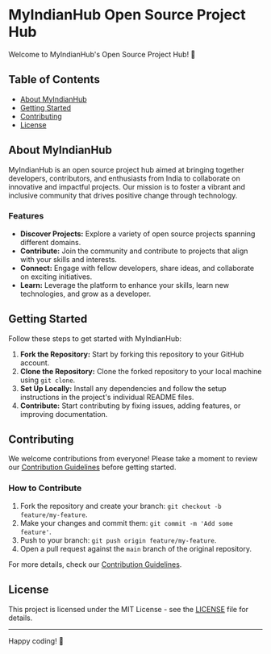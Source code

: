 # MyIndianHub Open Source Project Hub

Welcome to MyIndianHub's Open Source Project Hub! 🚀

## Table of Contents

- [About MyIndianHub](#about-myindianhub)
- [Getting Started](#getting-started)
- [Contributing](#contributing)
- [License](#license)

## About MyIndianHub

MyIndianHub is an open source project hub aimed at bringing together developers, contributors, and enthusiasts from India to collaborate on innovative and impactful projects. Our mission is to foster a vibrant and inclusive community that drives positive change through technology.

### Features

- **Discover Projects:** Explore a variety of open source projects spanning different domains.
- **Contribute:** Join the community and contribute to projects that align with your skills and interests.
- **Connect:** Engage with fellow developers, share ideas, and collaborate on exciting initiatives.
- **Learn:** Leverage the platform to enhance your skills, learn new technologies, and grow as a developer.

## Getting Started

Follow these steps to get started with MyIndianHub:

1. **Fork the Repository:** Start by forking this repository to your GitHub account.
2. **Clone the Repository:** Clone the forked repository to your local machine using `git clone`.
3. **Set Up Locally:** Install any dependencies and follow the setup instructions in the project's individual README files.
4. **Contribute:** Start contributing by fixing issues, adding features, or improving documentation.

## Contributing

We welcome contributions from everyone! Please take a moment to review our [Contribution Guidelines](CONTRIBUTING.md) before getting started.

### How to Contribute

1. Fork the repository and create your branch: `git checkout -b feature/my-feature`.
2. Make your changes and commit them: `git commit -m 'Add some feature'`.
3. Push to your branch: `git push origin feature/my-feature`.
4. Open a pull request against the `main` branch of the original repository.

For more details, check our [Contribution Guidelines](CONTRIBUTING.md).

## License

This project is licensed under the MIT License - see the [LICENSE](LICENSE) file for details.

---

Happy coding! 🚀

